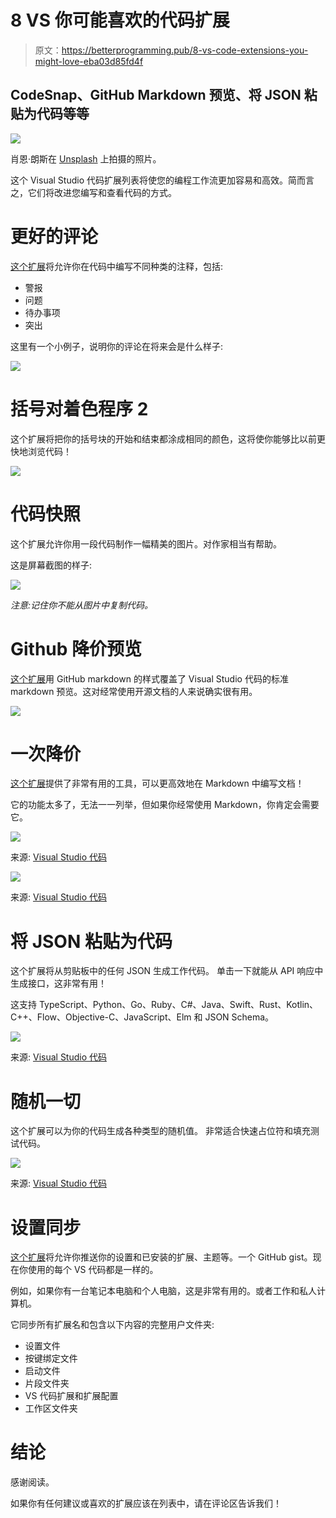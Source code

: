# 8 VS 你可能喜欢的代码扩展

> 原文：<https://betterprogramming.pub/8-vs-code-extensions-you-might-love-eba03d85fd4f>

## CodeSnap、GitHub Markdown 预览、将 JSON 粘贴为代码等等

![](img/a58f34b69f56a3b14ef0adc803fd079e.png)

肖恩·朗斯在 [Unsplash](https://unsplash.com?utm_source=medium&utm_medium=referral) 上拍摄的照片。

这个 Visual Studio 代码扩展列表将使您的编程工作流更加容易和高效。简而言之，它们将改进您编写和查看代码的方式。

# 更好的评论

[这个扩展](https://marketplace.visualstudio.com/items?itemName=aaron-bond.better-comments)将允许你在代码中编写不同种类的注释，包括:

*   警报
*   问题
*   待办事项
*   突出

这里有一个小例子，说明你的评论在将来会是什么样子:

![](img/30dc5c1a7e70924254db8e4483ae0026.png)

# 括号对着色程序 2

这个扩展将把你的括号块的开始和结束都涂成相同的颜色，这将使你能够比以前更快地浏览代码！

![](img/250110edad7921ce3bb96d6cda9c90b6.png)

# 代码快照

这个扩展允许你用一段代码制作一幅精美的图片。对作家相当有帮助。

这是屏幕截图的样子:

![](img/52f7a5fddd49a9249ea59e0e73b04137.png)

*注意:记住你不能从图片中复制代码。*

# Github 降价预览

[这个扩展](https://marketplace.visualstudio.com/items?itemName=bierner.github-markdown-preview)用 GitHub markdown 的样式覆盖了 Visual Studio 代码的标准 markdown 预览。这对经常使用开源文档的人来说确实很有用。

![](img/2395dd7daaf59795a9fbe05cbf898fd3.png)

# 一次降价

[这个扩展](https://marketplace.visualstudio.com/items?itemName=yzhang.markdown-all-in-one)提供了非常有用的工具，可以更高效地在 Markdown 中编写文档！

它的功能太多了，无法一一列举，但如果你经常使用 Markdown，你肯定会需要它。

![](img/7387228351944dffddba7c041912a790.png)

来源: [Visual Studio 代码](https://marketplace.visualstudio.com/items?itemName=yzhang.markdown-all-in-one)

![](img/b37473cd7d5c5b856d36fb478a2dbbd2.png)

来源: [Visual Studio 代码](https://marketplace.visualstudio.com/items?itemName=yzhang.markdown-all-in-one)

# 将 JSON 粘贴为代码

这个扩展将从剪贴板中的任何 JSON 生成工作代码。
单击一下就能从 API 响应中生成接口，这非常有用！

这支持 TypeScript、Python、Go、Ruby、C#、Java、Swift、Rust、Kotlin、C++、Flow、Objective-C、JavaScript、Elm 和 JSON Schema。

![](img/e2ca4ae83decb1acad46e22f4806d957.png)

来源: [Visual Studio 代码](https://marketplace.visualstudio.com/items?itemName=quicktype.quicktype)

# 随机一切

这个扩展可以为你的代码生成各种类型的随机值。
非常适合快速占位符和填充测试代码。

![](img/a675ae59132c37e506ea9ac4053a3a3b.png)

来源: [Visual Studio 代码](https://marketplace.visualstudio.com/items?itemName=helixquar.randomeverything)

# 设置同步

[这个扩展](https://marketplace.visualstudio.com/items?itemName=Shan.code-settings-sync)将允许你推送你的设置和已安装的扩展、主题等。一个 GitHub gist。现在你使用的每个 VS 代码都是一样的。

例如，如果你有一台笔记本电脑和个人电脑，这是非常有用的。或者工作和私人计算机。

它同步所有扩展名和包含以下内容的完整用户文件夹:

*   设置文件
*   按键绑定文件
*   启动文件
*   片段文件夹
*   VS 代码扩展和扩展配置
*   工作区文件夹

# 结论

感谢阅读。

如果你有任何建议或喜欢的扩展应该在列表中，请在评论区告诉我们！